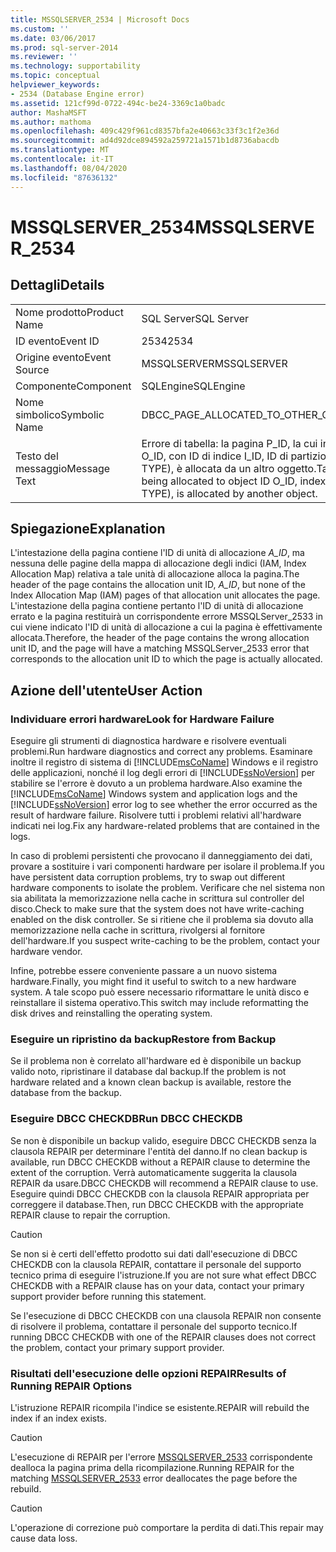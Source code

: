 ```yaml
---
title: MSSQLSERVER_2534 | Microsoft Docs
ms.custom: ''
ms.date: 03/06/2017
ms.prod: sql-server-2014
ms.reviewer: ''
ms.technology: supportability
ms.topic: conceptual
helpviewer_keywords:
- 2534 (Database Engine error)
ms.assetid: 121cf99d-0722-494c-be24-3369c1a0badc
author: MashaMSFT
ms.author: mathoma
ms.openlocfilehash: 409c429f961cd8357bfa2e40663c33f3c1f2e36d
ms.sourcegitcommit: ad4d92dce894592a259721a1571b1d8736abacdb
ms.translationtype: MT
ms.contentlocale: it-IT
ms.lasthandoff: 08/04/2020
ms.locfileid: "87636132"
---
```

# <a name="mssqlserver_2534"></a><span data-ttu-id="75b61-102">MSSQLSERVER_2534</span><span class="sxs-lookup"><span data-stu-id="75b61-102">MSSQLSERVER_2534</span></span>
    
## <a name="details"></a><span data-ttu-id="75b61-103">Dettagli</span><span class="sxs-lookup"><span data-stu-id="75b61-103">Details</span></span>  
  
|||  
|-|-|  
|<span data-ttu-id="75b61-104">Nome prodotto</span><span class="sxs-lookup"><span data-stu-id="75b61-104">Product Name</span></span>|<span data-ttu-id="75b61-105">SQL Server</span><span class="sxs-lookup"><span data-stu-id="75b61-105">SQL Server</span></span>|  
|<span data-ttu-id="75b61-106">ID evento</span><span class="sxs-lookup"><span data-stu-id="75b61-106">Event ID</span></span>|<span data-ttu-id="75b61-107">2534</span><span class="sxs-lookup"><span data-stu-id="75b61-107">2534</span></span>|  
|<span data-ttu-id="75b61-108">Origine evento</span><span class="sxs-lookup"><span data-stu-id="75b61-108">Event Source</span></span>|<span data-ttu-id="75b61-109">MSSQLSERVER</span><span class="sxs-lookup"><span data-stu-id="75b61-109">MSSQLSERVER</span></span>|  
|<span data-ttu-id="75b61-110">Componente</span><span class="sxs-lookup"><span data-stu-id="75b61-110">Component</span></span>|<span data-ttu-id="75b61-111">SQLEngine</span><span class="sxs-lookup"><span data-stu-id="75b61-111">SQLEngine</span></span>|  
|<span data-ttu-id="75b61-112">Nome simbolico</span><span class="sxs-lookup"><span data-stu-id="75b61-112">Symbolic Name</span></span>|<span data-ttu-id="75b61-113">DBCC_PAGE_ALLOCATED_TO_OTHER_OBJECT</span><span class="sxs-lookup"><span data-stu-id="75b61-113">DBCC_PAGE_ALLOCATED_TO_OTHER_OBJECT</span></span>|  
|<span data-ttu-id="75b61-114">Testo del messaggio</span><span class="sxs-lookup"><span data-stu-id="75b61-114">Message Text</span></span>|<span data-ttu-id="75b61-115">Errore di tabella: la pagina P_ID, la cui intestazione indica che è allocata all'ID di oggetto ID O_ID, con ID di indice I_ID, ID di partizione PN_ID e ID di unità di allocazione ID A_ID (tipo TYPE), è allocata da un altro oggetto.</span><span class="sxs-lookup"><span data-stu-id="75b61-115">Table error: Page P_ID, whose header indicates it as being allocated to object ID O_ID, index ID I_ID, partition ID PN_ID, alloc unit ID A_ID (type TYPE), is allocated by another object.</span></span>|  
  
## <a name="explanation"></a><span data-ttu-id="75b61-116">Spiegazione</span><span class="sxs-lookup"><span data-stu-id="75b61-116">Explanation</span></span>  
 <span data-ttu-id="75b61-117">L'intestazione della pagina contiene l'ID di unità di allocazione *A_ID*, ma nessuna delle pagine della mappa di allocazione degli indici (IAM, Index Allocation Map) relativa a tale unità di allocazione alloca la pagina.</span><span class="sxs-lookup"><span data-stu-id="75b61-117">The header of the page contains the allocation unit ID, *A_ID*, but none of the Index Allocation Map (IAM) pages of that allocation unit allocates the page.</span></span> <span data-ttu-id="75b61-118">L'intestazione della pagina contiene pertanto l'ID di unità di allocazione errato e la pagina restituirà un corrispondente errore MSSQLServer_2533 in cui viene indicato l'ID di unità di allocazione a cui la pagina è effettivamente allocata.</span><span class="sxs-lookup"><span data-stu-id="75b61-118">Therefore, the header of the page contains the wrong allocation unit ID, and the page will have a matching MSSQLServer_2533 error that corresponds to the allocation unit ID to which the page is actually allocated.</span></span>  
  
## <a name="user-action"></a><span data-ttu-id="75b61-119">Azione dell'utente</span><span class="sxs-lookup"><span data-stu-id="75b61-119">User Action</span></span>  
  
### <a name="look-for-hardware-failure"></a><span data-ttu-id="75b61-120">Individuare errori hardware</span><span class="sxs-lookup"><span data-stu-id="75b61-120">Look for Hardware Failure</span></span>  
 <span data-ttu-id="75b61-121">Eseguire gli strumenti di diagnostica hardware e risolvere eventuali problemi.</span><span class="sxs-lookup"><span data-stu-id="75b61-121">Run hardware diagnostics and correct any problems.</span></span> <span data-ttu-id="75b61-122">Esaminare inoltre il registro di sistema di [!INCLUDE[msCoName](../../includes/msconame-md.md)] Windows e il registro delle applicazioni, nonché il log degli errori di [!INCLUDE[ssNoVersion](../../includes/ssnoversion-md.md)] per stabilire se l'errore è dovuto a un problema hardware.</span><span class="sxs-lookup"><span data-stu-id="75b61-122">Also examine the [!INCLUDE[msCoName](../../includes/msconame-md.md)] Windows system and application logs and the [!INCLUDE[ssNoVersion](../../includes/ssnoversion-md.md)] error log to see whether the error occurred as the result of hardware failure.</span></span> <span data-ttu-id="75b61-123">Risolvere tutti i problemi relativi all'hardware indicati nei log.</span><span class="sxs-lookup"><span data-stu-id="75b61-123">Fix any hardware-related problems that are contained in the logs.</span></span>  
  
 <span data-ttu-id="75b61-124">In caso di problemi persistenti che provocano il danneggiamento dei dati, provare a sostituire i vari componenti hardware per isolare il problema.</span><span class="sxs-lookup"><span data-stu-id="75b61-124">If you have persistent data corruption problems, try to swap out different hardware components to isolate the problem.</span></span> <span data-ttu-id="75b61-125">Verificare che nel sistema non sia abilitata la memorizzazione nella cache in scrittura sul controller del disco.</span><span class="sxs-lookup"><span data-stu-id="75b61-125">Check to make sure that the system does not have write-caching enabled on the disk controller.</span></span> <span data-ttu-id="75b61-126">Se si ritiene che il problema sia dovuto alla memorizzazione nella cache in scrittura, rivolgersi al fornitore dell'hardware.</span><span class="sxs-lookup"><span data-stu-id="75b61-126">If you suspect write-caching to be the problem, contact your hardware vendor.</span></span>  
  
 <span data-ttu-id="75b61-127">Infine, potrebbe essere conveniente passare a un nuovo sistema hardware.</span><span class="sxs-lookup"><span data-stu-id="75b61-127">Finally, you might find it useful to switch to a new hardware system.</span></span> <span data-ttu-id="75b61-128">A tale scopo può essere necessario riformattare le unità disco e reinstallare il sistema operativo.</span><span class="sxs-lookup"><span data-stu-id="75b61-128">This switch may include reformatting the disk drives and reinstalling the operating system.</span></span>  
  
### <a name="restore-from-backup"></a><span data-ttu-id="75b61-129">Eseguire un ripristino da backup</span><span class="sxs-lookup"><span data-stu-id="75b61-129">Restore from Backup</span></span>  
 <span data-ttu-id="75b61-130">Se il problema non è correlato all'hardware ed è disponibile un backup valido noto, ripristinare il database dal backup.</span><span class="sxs-lookup"><span data-stu-id="75b61-130">If the problem is not hardware related and a known clean backup is available, restore the database from the backup.</span></span>  
  
### <a name="run-dbcc-checkdb"></a><span data-ttu-id="75b61-131">Eseguire DBCC CHECKDB</span><span class="sxs-lookup"><span data-stu-id="75b61-131">Run DBCC CHECKDB</span></span>  
 <span data-ttu-id="75b61-132">Se non è disponibile un backup valido, eseguire DBCC CHECKDB senza la clausola REPAIR per determinare l'entità del danno.</span><span class="sxs-lookup"><span data-stu-id="75b61-132">If no clean backup is available, run DBCC CHECKDB without a REPAIR clause to determine the extent of the corruption.</span></span> <span data-ttu-id="75b61-133">Verrà automaticamente suggerita la clausola REPAIR da usare.</span><span class="sxs-lookup"><span data-stu-id="75b61-133">DBCC CHECKDB will recommend a REPAIR clause to use.</span></span> <span data-ttu-id="75b61-134">Eseguire quindi DBCC CHECKDB con la clausola REPAIR appropriata per correggere il database.</span><span class="sxs-lookup"><span data-stu-id="75b61-134">Then, run DBCC CHECKDB with the appropriate REPAIR clause to repair the corruption.</span></span>  
  
> [!CAUTION]  
>  <span data-ttu-id="75b61-135">Se non si è certi dell'effetto prodotto sui dati dall'esecuzione di DBCC CHECKDB con la clausola REPAIR, contattare il personale del supporto tecnico prima di eseguire l'istruzione.</span><span class="sxs-lookup"><span data-stu-id="75b61-135">If you are not sure what effect DBCC CHECKDB with a REPAIR clause has on your data, contact your primary support provider before running this statement.</span></span>  
  
 <span data-ttu-id="75b61-136">Se l'esecuzione di DBCC CHECKDB con una clausola REPAIR non consente di risolvere il problema, contattare il personale del supporto tecnico.</span><span class="sxs-lookup"><span data-stu-id="75b61-136">If running DBCC CHECKDB with one of the REPAIR clauses does not correct the problem, contact your primary support provider.</span></span>  
  
### <a name="results-of-running-repair-options"></a><span data-ttu-id="75b61-137">Risultati dell'esecuzione delle opzioni REPAIR</span><span class="sxs-lookup"><span data-stu-id="75b61-137">Results of Running REPAIR Options</span></span>  
 <span data-ttu-id="75b61-138">L'istruzione REPAIR ricompila l'indice se esistente.</span><span class="sxs-lookup"><span data-stu-id="75b61-138">REPAIR will rebuild the index if an index exists.</span></span>  
  
> [!CAUTION]  
>  <span data-ttu-id="75b61-139">L'esecuzione di REPAIR per l'errore [MSSQLSERVER_2533](mssqlserver-2533-database-engine-error.md) corrispondente dealloca la pagina prima della ricompilazione.</span><span class="sxs-lookup"><span data-stu-id="75b61-139">Running REPAIR for the matching [MSSQLSERVER_2533](mssqlserver-2533-database-engine-error.md) error deallocates the page before the rebuild.</span></span>  
  
> [!CAUTION]  
>  <span data-ttu-id="75b61-140">L'operazione di correzione può comportare la perdita di dati.</span><span class="sxs-lookup"><span data-stu-id="75b61-140">This repair may cause data loss.</span></span>  
  
  
